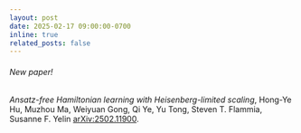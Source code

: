 ```yaml
---
layout: post
date: 2025-02-17 09:00:00-0700
inline: true
related_posts: false
---
```


###### New paper! 

*Ansatz-free Hamiltonian learning with Heisenberg-limited scaling*, Hong-Ye Hu, Muzhou Ma, Weiyuan Gong, Qi Ye, Yu Tong, Steven T. Flammia, Susanne F. Yelin [arXiv:2502.11900](https://arxiv.org/abs/2502.11900).
